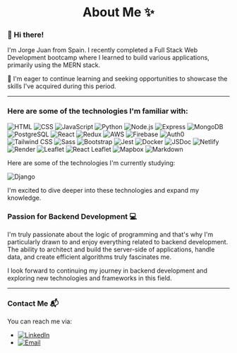 # <div align="center">About Me ✨</div>



### 👋 Hi there!

I'm Jorge Juan from Spain. I recently completed a Full Stack Web Development bootcamp where I learned to build various applications, primarily using the MERN stack.

🌱 I'm eager to continue learning and seeking opportunities to showcase the skills I've acquired during this period.

<hr>

### Here are some of the technologies I'm familiar with:

![HTML](https://img.shields.io/badge/-HTML5-E34F26?logo=html5&logoColor=white&style=flat) ![CSS](https://img.shields.io/badge/-CSS3-1572B6?logo=css3&logoColor=white&style=flat) ![JavaScript](https://img.shields.io/badge/-JavaScript-yellow?logo=javascript&logoColor=white&style=flat) ![Python](https://img.shields.io/badge/-Python-3776AB?logo=python&logoColor=white&style=flat) ![Node.js](https://img.shields.io/badge/-Node.js-339933?logo=node.js&logoColor=white&style=flat) ![Express](https://img.shields.io/badge/-Express-000000?logo=express&logoColor=white&style=flat) ![MongoDB](https://img.shields.io/badge/-MongoDB-47A248?logo=mongodb&logoColor=white&style=flat) ![PostgreSQL](https://img.shields.io/badge/-PostgreSQL-336791?logo=postgresql&logoColor=white&style=flat) ![React](https://img.shields.io/badge/-React-61DAFB?logo=react&logoColor=white&style=flat) ![Redux](https://img.shields.io/badge/-Redux-764ABC?logo=redux&logoColor=white&style=flat) ![AWS](https://img.shields.io/badge/-AWS-232F3E?logo=amazon-aws&logoColor=white&style=flat) ![Firebase](https://img.shields.io/badge/-Firebase-FFCA28?logo=firebase&logoColor=black&style=flat) ![Auth0](https://img.shields.io/badge/-Auth0-EB5424?logo=auth0&logoColor=white&style=flat) ![Tailwind CSS](https://img.shields.io/badge/-Tailwind%20CSS-38B2AC?logo=tailwindcss&logoColor=white&style=flat) ![Sass](https://img.shields.io/badge/-Sass-CC6699?logo=sass&logoColor=white&style=flat) ![Bootstrap](https://img.shields.io/badge/-Bootstrap-7952B3?logo=bootstrap&logoColor=white&style=flat) ![Jest](https://img.shields.io/badge/-Jest-C21325?logo=jest&logoColor=white&style=flat) ![Docker](https://img.shields.io/badge/-Docker-2496ED?logo=docker&logoColor=white&style=flat) ![JSDoc](https://img.shields.io/badge/-JSDoc-F7B93E?logo=javascript&logoColor=white&style=flat) ![Netlify](https://img.shields.io/badge/-Netlify-00C7B7?logo=netlify&logoColor=white&style=flat) ![Render](https://img.shields.io/badge/-Render-FF6666?logo=render&logoColor=white&style=flat) ![Leaflet](https://img.shields.io/badge/-Leaflet-199900?logo=leaflet&logoColor=white&style=flat) ![React Leaflet](https://img.shields.io/badge/-React%20Leaflet-199900?logo=react&logoColor=white&style=flat) ![Mapbox](https://img.shields.io/badge/-Mapbox-000000?logo=mapbox&logoColor=white&style=flat) ![Markdown](https://img.shields.io/badge/-Markdown-000000?logo=markdown&logoColor=white&style=flat)



Here are some of the technologies I'm currently studying:

![Django](https://img.shields.io/badge/-Django-092E20?logo=django&logoColor=white&style=flat)

I'm excited to dive deeper into these technologies and expand my knowledge.

### Passion for Backend Development 💻

I'm truly passionate about the logic of programming and that's why I'm particularly drawn to and enjoy everything related to backend development. The ability to architect and build the server-side of applications, handle data, and create efficient algorithms truly fascinates me.

I look forward to continuing my journey in backend development and exploring new technologies and frameworks in this field.

<hr>

### Contact Me 📬

You can reach me via:

- [![LinkedIn](https://img.shields.io/badge/-LinkedIn-0077B5?logo=linkedin&logoColor=white&style=flat)](https://www.linkedin.com/in/jorge-juan-sanda/)
- [![Email](https://img.shields.io/badge/-Email-D14836?logo=gmail&logoColor=white&style=flat)](mailto:jjuansanda@gmail.com)


